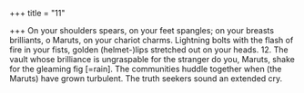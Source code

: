 +++
title = "11"

+++
On your shoulders spears, on your feet spangles; on your breasts  brilliants, o Maruts, on your chariot charms.
Lightning bolts with the flash of fire in your fists, golden (helmet-)lips  stretched out on your heads. 12. The vault whose brilliance is ungraspable for the stranger do you,  Maruts, shake for the gleaming fig [=rain].
The communities huddle together when (the Maruts) have grown
turbulent. The truth seekers sound an extended cry.